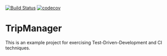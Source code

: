 [![Build Status](https://travis-ci.org/arokosandria/tripmanager.svg?branch=master)](https://travis-ci.org/arokosandria/tripmanager) [![codecov](https://codecov.io/gh/jdajda/tripmanager/branch/master/graph/badge.svg)](https://codecov.io/gh/jdajda/tripmanager)

# TripManager
This is an example project for exercising Test-Driven-Development and CI techniques.

